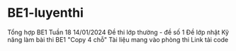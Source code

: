 # BE1-luyenthi
Tổng hợp BE1 Tuần 18 14/01/2024  Đề thi lớp thường - đề số 1 Đề lớp nhật Kỹ năng làm bài thi BE1 "Copy 4 chỗ" Tài liệu mang vào phòng thi Link tải code
